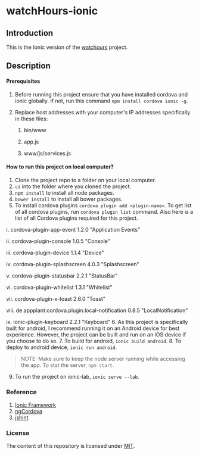 # watchHours-ionic

## Introduction

This is the Ionic version of the [watchours](https://watch-hours.herokuapp.com/) project.

## Description

#### Prerequisites

1. Before running this project ensure that you have installed cordova and ionic globally. If not, run this command `npm install cordova ionic -g`.

2. Replace host addresses with your computer's IP addresses specifically in these files:
    
    1. bin/www
    
    2. app.js
    
    3. www/js/services.js

#### How to run this project on local computer?

1. Clone the project repo to a folder on your local computer.
2. `cd` into the folder where you cloned the project.
3. `npm install` to install all node packages.
4. `bower install` to install all bower packages.
5. To install cordova plugins `cordova plugin add <plugin-name>`.
  To get list of all cordova plugins, run `cordova plugin list` command.
  Also here is a list of all Cordova plugins required for this project.
  
  i. cordova-plugin-app-event 1.2.0 "Application Events"
  
  ii. cordova-plugin-console 1.0.5 "Console"
  
  iii. cordova-plugin-device 1.1.4 "Device"
  
  iv. cordova-plugin-splashscreen 4.0.3 "Splashscreen"
  
  v. cordova-plugin-statusbar 2.2.1 "StatusBar"
  
  vi. cordova-plugin-whitelist 1.3.1 "Whitelist"
  
  vii. cordova-plugin-x-toast 2.6.0 "Toast"
  
  viii. de.appplant.cordova.plugin.local-notification 0.8.5 "LocalNotification"
  
  ix. ionic-plugin-keyboard 2.2.1 "Keyboard"
6. As this project is specifically built for android, I recommend running it on an Android device for best experience. However, the project can be built and run on an iOS device if you choose to do so.
7. To build for android, `ionic build android`.
8. To deploy to android device, `ionic run android`.
  >NOTE: Make sure to keep the node server running while accessing the app. To stat the server, `npm start`.
9. To run the project on ionic-lab, `ionic serve --lab`.

### Reference
1. [Ionic Framework](http://ionicframework.com/docs/v1/)
2. [ngCordova](http://ngcordova.com/)
3. [jshint](http://jshint.com/)

### License
The content of this repository is licensed under [MIT](https://choosealicense.com/licenses/mit/).
